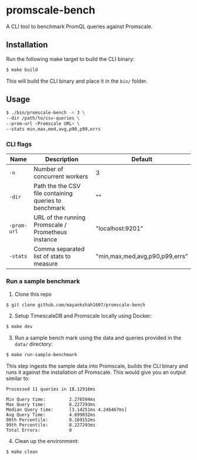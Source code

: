 # promscale-bench

A CLI tool to benchmark PromQL queries against Promscale.

## Installation

Run the following make target to build the CLI binary:
```bash
$ make build
```

This will build the CLI binary and place it in the `bin/` folder.

## Usage

```bash
$ ./bin/promscale-bench -n 3 \
--dir /path/to/csv-queries \
--prom-url <Promscale URL> \
--stats min,max,med,avg,p90,p99,errs
```

### CLI flags

| Name        | Description                                           | Default                        |
|-------------|-------------------------------------------------------|--------------------------------|
| `-n`        | Number of concurrent workers                          | 3                              |
| `-dir`      | Path the the CSV file containing queries to benchmark | ""                             |
| `-prom-url` | URL of the running Promscale / Prometheus instance    | "localhost:9201"               |
| `-stats`    | Comma separated list of stats to measure              | "min,max,med,avg,p90,p99,errs" |

### Run a sample benchmark

1. Clone this repo
```bash
$ git clone github.com/mayankshah1607/promscale-bench
```

2. Setup TimescaleDB and Promscale locally using Docker:
```bash
$ make dev
```

3. Run a sample bench mark using the data and queries provided in the `data/` directory:
```bash
$ make run-sample-benchmark
```

This step ingests the sample data into Promscale, builds the CLI binary and runs it against the installation of Promscale. This would give you an output similar to:

```
Processed 11 queries in 18.12916ms

Min Query time:         2.276594ms
Max Query time:         8.227293ms
Median Query time:      [3.14251ms 4.246467ms]
Avg Query Time:         4.699032ms
90th Percentile:        8.169152ms
99th Percentile:        8.227293ms
Total Errors:           0
```

4. Clean up the environment:
```bash
$ make clean
```
